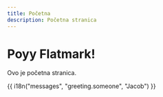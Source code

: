 ```yaml
---
title: Početna
description: Početna stranica
---
```


# Poyy Flatmark!

Ovo je početna stranica.



{{ i18n("messages", "greeting.someone", "Jacob") }}






